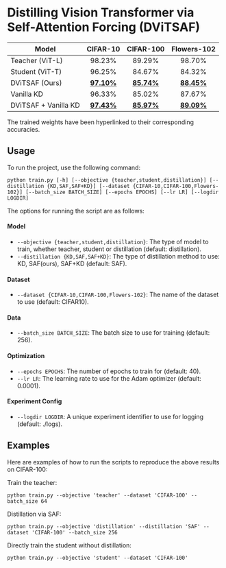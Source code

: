 # Distilling Vision Transformer via Self-Attention Forcing (DViTSAF)
| Model            | CIFAR-10 | CIFAR-100 | Flowers-102 |
| ----------------|:---------:|:----------:|:------------:|
| Teacher (ViT-L)  | 98.23%   | 89.29%    | 98.70%      |
| Student (ViT-T)  | 96.25%   | 84.67%    | 84.32%      |
| DViTSAF (Ours)   | [**97.10%**](https://drive.google.com/file/d/1BUCs2YZykusyXLMYwaniyQ9wuOBKyKpN/view?usp=share_link)   | [**85.74%**](https://drive.google.com/file/d/18BM9S7D_MD0GLamvrwVqXhaqjZRteJTy/view?usp=share_link)    | [**88.45%**](https://drive.google.com/file/d/1jOM8HH2vCdPAAIw9o6F4DDanPluLOuy0/view?usp=share_link)      |
| Vanilla KD       | 96.33%   | 85.02%    | 87.67%      |
| DViTSAF + Vanilla KD | [**97.43%**](https://drive.google.com/file/d/1D1KIv1Q0u5oQlKgzkO3bIv5pSEBRTtSo/view?usp=sharing) | [**85.97%**](https://drive.google.com/file/d/1AvKRNkxzUlawEwDFlFgVJpWFk1m2DFYW/view?usp=share_link) | [**89.09%**](https://drive.google.com/file/d/1aJ6oh-daYk7N2Ztg2xAgcRq4lJAU2zyK/view?usp=share_link) |

The trained weights have been hyperlinked to their corresponding accuracies.

## Usage

To run the project, use the following command:
```
python train.py [-h] [--objective {teacher,student,distillation}] [--distillation {KD,SAF,SAF+KD}] [--dataset {CIFAR-10,CIFAR-100,Flowers-102}] [--batch_size BATCH_SIZE] [--epochs EPOCHS] [--lr LR] [--logdir LOGDIR]
```
The options for running the script are as follows:

#### Model

* `--objective {teacher,student,distillation}`: The type of model to train, whether teacher, student or distillation (default: distillation).
* `--distillation {KD,SAF,SAF+KD}`: The type of distillation method to use: KD, SAF(ours), SAF+KD (default: SAF).

#### Dataset

* `--dataset {CIFAR-10,CIFAR-100,Flowers-102}`: The name of the dataset to use (default: CIFAR10).

#### Data

* `--batch_size BATCH_SIZE`: The batch size to use for training (default: 256).

#### Optimization

* `--epochs EPOCHS`: The number of epochs to train for (default: 40).
* `--lr LR`: The learning rate to use for the Adam optimizer (default: 0.0001).

#### Experiment Config

* `--logdir LOGDIR`: A unique experiment identifier to use for logging (default: ./logs).


## Examples

Here are examples of how to run the scripts to reproduce the above results on CIFAR-100:

Train the teacher:
```
python train.py --objective 'teacher' --dataset 'CIFAR-100' --batch_size 64
```
Distillation via SAF:
```
python train.py --objective 'distillation' --distillation 'SAF' --dataset 'CIFAR-100' --batch_size 256
```
Directly train the student without distillation:
```
python train.py --objective 'student' --dataset 'CIFAR-100' 
```
